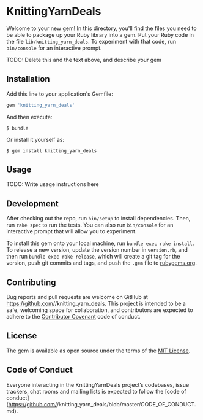 # KnittingYarnDeals

Welcome to your new gem! In this directory, you'll find the files you need to be able to package up your Ruby library into a gem. Put your Ruby code in the file `lib/knitting_yarn_deals`. To experiment with that code, run `bin/console` for an interactive prompt.

TODO: Delete this and the text above, and describe your gem

## Installation

Add this line to your application's Gemfile:

```ruby
gem 'knitting_yarn_deals'
```

And then execute:

    $ bundle

Or install it yourself as:

    $ gem install knitting_yarn_deals

## Usage

TODO: Write usage instructions here

## Development

After checking out the repo, run `bin/setup` to install dependencies. Then, run `rake spec` to run the tests. You can also run `bin/console` for an interactive prompt that will allow you to experiment.

To install this gem onto your local machine, run `bundle exec rake install`. To release a new version, update the version number in `version.rb`, and then run `bundle exec rake release`, which will create a git tag for the version, push git commits and tags, and push the `.gem` file to [rubygems.org](https://rubygems.org).

## Contributing

Bug reports and pull requests are welcome on GitHub at https://github.com/<github username>/knitting_yarn_deals. This project is intended to be a safe, welcoming space for collaboration, and contributors are expected to adhere to the [Contributor Covenant](http://contributor-covenant.org) code of conduct.

## License

The gem is available as open source under the terms of the [MIT License](http://opensource.org/licenses/MIT).

## Code of Conduct

Everyone interacting in the KnittingYarnDeals project’s codebases, issue trackers, chat rooms and mailing lists is expected to follow the [code of conduct](https://github.com/<github username>/knitting_yarn_deals/blob/master/CODE_OF_CONDUCT.md).
